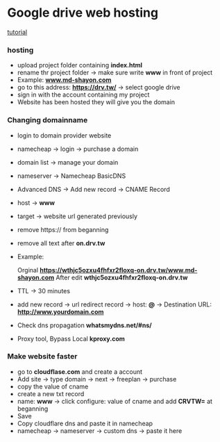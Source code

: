 # Google drive web hosting

[tutorial](https://www.youtube.com/watch?v=qtQ9TvQLKjc)

### hosting

 - upload project folder containing **index.html**
 - rename thr project folder -> make sure write **www** in front of project
 - Example: __www.md-shayon.com__
 - go to this address: __https://drv.tw/__ -> select google drive
 - sign in with the account containing my project
 - Website has been hosted they will give you the domain

### Changing domainname

 - login to domain provider website 
 - namecheap -> login -> purchase a domain 
 - domain list -> manage your domain
 - nameserver -> Namecheap BasicDNS
 - Advanced DNS -> Add new record -> CNAME Record 
 - host -> **www** 
 - target -> website url generated previously
 - remove https:// from beganning
 - remove all text after **on.drv.tw** 
 - Example: 
   
   Orginal __https://wthjc5ozxu4fhfxr2floxq-on.drv.tw/www.md-shayon.com__
   After edit __wthjc5ozxu4fhfxr2floxq-on.drv.tw__
	    
 - TTL -> 30 minutes

 - add new record -> url redirect record -> host: **@** -> Destination URL: __http://www.yourdomain.com__


 - Check dns propagation __whatsmydns.net/#ns/__
 - Proxy tool, Bypass Local __kproxy.com__

### Make website faster 

 - go to __cloudflase.com__ and create a account
 - Add site -> type domain -> next -> freeplan -> purchase
 - copy the value of cname
 - create a new txt record 
 - name: **www** -> click configure: value of cname and add **CRVTW=** at beganning
 - Save
 - Copy cloudflare dns and paste it in namecheap
 - namecheap -> nameserver -> custom dns -> paste it here
